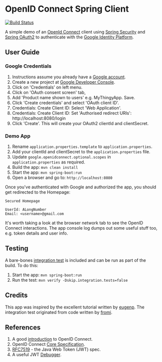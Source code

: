 # OpenID Connect Spring Client

[![Build Status](https://travis-ci.org/gazbert/openid-connect-spring-client.svg?branch=master)](https://travis-ci.org/gazbert/openid-connect-spring-client)

A simple demo of an [OpenId Connect](http://openid.net/connect/faq/) client using 
[Spring Security](http://docs.spring.io/spring-security/site/docs/4.2.2.RELEASE/reference/htmlsingle) and 
[Spring OAuth2](https://projects.spring.io/spring-security-oauth/docs/oauth2.html) to authenticate with the 
[Google Identity Platform](https://developers.google.com/identity/protocols/OpenIDConnect).

## User Guide

### Google Credentials

1. Instructions assume you already have a [Google account](https://accounts.google.com/).
1. Create a new project at [Google Developer Console](https://console.developers.google.com/).
1. Click on 'Credentials' on left menu.
1. Click on 'OAuth consent screen' tab,
1. Add 'Product name shown to users' e.g. MyThingyApp. Save.
1. Click 'Create credentials' and select 'OAuth client ID'.
1. Credentials: Create Client ID: Select 'Web Application'.
1. Credentials: Create Client ID: Set 'Authorised redirect URIs': http://localhost:8080/login
1. Click 'Create'. This will create your OAuth2 clientId and clientSecret.

### Demo App 

1. Rename `application.properties.template` to `application.properties`.
1. Add your clientId and clientSecret to the `application.properties` file.
1. Update `google.openidconnect.optional.scopes` in `application.properties` as required.
1. Build the app: `mvn clean install`
1. Start the app: `mvn spring-boot:run`
1. Open a browser and go to: `http://localhost:8080`

Once you've authenticated with Google and authorized the app, you should get redirected to the Homepage:

```
Secured Homepage

UserId: ALongNumber
Email: <username>@gmail.com
```

It's worth taking a look at the browser network tab to see the OpenID Connect interactions. 
The app console log dumps out some useful stuff too, e.g. token details and user info.

## Testing
A bare-bones [integration test](./src/test/java/org/gazbert/openidconnect/client/OpenIdConnectClientApplicationIT.java) 
is included and can be run as part of the build. To do this:
 
1. Start the app: `mvn spring-boot:run`
1. Run the test: `mvn verify -Dskip.integration.tests=false`

## Credits
This app was inspired by the excellent tutorial written by [eugenp](https://github.com/eugenp/tutorials/tree/master/spring-security-openid).
The integration test originated from code written by [fromi](https://github.com/fromi/spring-google-openidconnect).

## References

1. A good [introduction](https://connect2id.com/learn/openid-connect) to OpenID Connect.
1. OpenID Connect [Core Specification](http://openid.net/specs/openid-connect-core-1_0.html).
1. [RFC7519](https://tools.ietf.org/html/rfc7519) - the Java Web Token (JWT) spec.
1. A useful JWT [Debugger](https://jwt.io/).